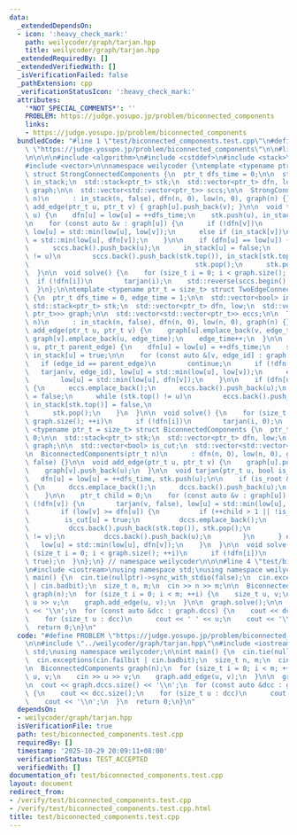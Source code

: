 ```yaml
---
data:
  _extendedDependsOn:
  - icon: ':heavy_check_mark:'
    path: weilycoder/graph/tarjan.hpp
    title: weilycoder/graph/tarjan.hpp
  _extendedRequiredBy: []
  _extendedVerifiedWith: []
  _isVerificationFailed: false
  _pathExtension: cpp
  _verificationStatusIcon: ':heavy_check_mark:'
  attributes:
    '*NOT_SPECIAL_COMMENTS*': ''
    PROBLEM: https://judge.yosupo.jp/problem/biconnected_components
    links:
    - https://judge.yosupo.jp/problem/biconnected_components
  bundledCode: "#line 1 \"test/biconnected_components.test.cpp\"\n#define PROBLEM\
    \ \"https://judge.yosupo.jp/problem/biconnected_components\"\n\n#line 1 \"weilycoder/graph/tarjan.hpp\"\
    \n\n\n\n#include <algorithm>\n#include <cstddef>\n#include <stack>\n#include <utility>\n\
    #include <vector>\n\nnamespace weilycoder {\ntemplate <typename ptr_t = size_t>\
    \ struct StrongConnectedComponents {\n  ptr_t dfs_time = 0;\n\n  std::vector<bool>\
    \ in_stack;\n  std::stack<ptr_t> stk;\n  std::vector<ptr_t> dfn, low;\n  std::vector<std::vector<ptr_t>>\
    \ graph;\n\n  std::vector<std::vector<ptr_t>> sccs;\n\n  StrongConnectedComponents(ptr_t\
    \ n)\n      : in_stack(n, false), dfn(n, 0), low(n, 0), graph(n) {}\n\n  void\
    \ add_edge(ptr_t u, ptr_t v) { graph[u].push_back(v); }\n\n  void tarjan(ptr_t\
    \ u) {\n    dfn[u] = low[u] = ++dfs_time;\n    stk.push(u), in_stack[u] = true;\n\
    \n    for (const auto &v : graph[u]) {\n      if (!dfn[v])\n        tarjan(v),\
    \ low[u] = std::min(low[u], low[v]);\n      else if (in_stack[v])\n        low[u]\
    \ = std::min(low[u], dfn[v]);\n    }\n\n    if (dfn[u] == low[u]) {\n      sccs.emplace_back();\n\
    \      sccs.back().push_back(u);\n      in_stack[u] = false;\n      while (stk.top()\
    \ != u)\n        sccs.back().push_back(stk.top()), in_stack[stk.top()] = false,\n\
    \                                          stk.pop();\n      stk.pop();\n    }\n\
    \  }\n\n  void solve() {\n    for (size_t i = 0; i < graph.size(); ++i)\n    \
    \  if (!dfn[i])\n        tarjan(i);\n    std::reverse(sccs.begin(), sccs.end());\n\
    \  }\n};\n\ntemplate <typename ptr_t = size_t> struct TwoEdgeConnectedComponents\
    \ {\n  ptr_t dfs_time = 0, edge_time = 1;\n\n  std::vector<bool> in_stack;\n \
    \ std::stack<ptr_t> stk;\n  std::vector<ptr_t> dfn, low;\n  std::vector<std::vector<std::pair<ptr_t,\
    \ ptr_t>>> graph;\n\n  std::vector<std::vector<ptr_t>> eccs;\n\n  TwoEdgeConnectedComponents(ptr_t\
    \ n)\n      : in_stack(n, false), dfn(n, 0), low(n, 0), graph(n) {}\n\n  void\
    \ add_edge(ptr_t u, ptr_t v) {\n    graph[u].emplace_back(v, edge_time);\n   \
    \ graph[v].emplace_back(u, edge_time);\n    edge_time++;\n  }\n\n  void tarjan(ptr_t\
    \ u, ptr_t parent_edge) {\n    dfn[u] = low[u] = ++dfs_time;\n    stk.push(u),\
    \ in_stack[u] = true;\n\n    for (const auto &[v, edge_id] : graph[u]) {\n   \
    \   if (edge_id == parent_edge)\n        continue;\n      if (!dfn[v])\n     \
    \   tarjan(v, edge_id), low[u] = std::min(low[u], low[v]);\n      else if (in_stack[v])\n\
    \        low[u] = std::min(low[u], dfn[v]);\n    }\n\n    if (dfn[u] == low[u])\
    \ {\n      eccs.emplace_back();\n      eccs.back().push_back(u);\n      in_stack[u]\
    \ = false;\n      while (stk.top() != u)\n        eccs.back().push_back(stk.top()),\
    \ in_stack[stk.top()] = false,\n                                          stk.pop();\n\
    \      stk.pop();\n    }\n  }\n\n  void solve() {\n    for (size_t i = 0; i <\
    \ graph.size(); ++i)\n      if (!dfn[i])\n        tarjan(i, 0);\n  }\n};\n\ntemplate\
    \ <typename ptr_t = size_t> struct BiconnectedComponents {\n  ptr_t dfs_time =\
    \ 0;\n\n  std::stack<ptr_t> stk;\n  std::vector<ptr_t> dfn, low;\n  std::vector<std::vector<ptr_t>>\
    \ graph;\n\n  std::vector<bool> is_cut;\n  std::vector<std::vector<ptr_t>> dccs;\n\
    \n  BiconnectedComponents(ptr_t n)\n      : dfn(n, 0), low(n, 0), graph(n), is_cut(n,\
    \ false) {}\n\n  void add_edge(ptr_t u, ptr_t v) {\n    graph[u].push_back(v);\n\
    \    graph[v].push_back(u);\n  }\n\n  void tarjan(ptr_t u, bool is_root) {\n \
    \   dfn[u] = low[u] = ++dfs_time, stk.push(u);\n\n    if (is_root && graph[u].empty())\
    \ {\n      dccs.emplace_back();\n      dccs.back().push_back(u);\n      return;\n\
    \    }\n\n    ptr_t child = 0;\n    for (const auto &v : graph[u]) {\n      if\
    \ (!dfn[v]) {\n        tarjan(v, false), low[u] = std::min(low[u], low[v]);\n\
    \        if (low[v] >= dfn[u]) {\n          if (++child > 1 || !is_root)\n   \
    \         is_cut[u] = true;\n          dccs.emplace_back();\n          do\n  \
    \          dccs.back().push_back(stk.top()), stk.pop();\n          while (dccs.back().back()\
    \ != v);\n          dccs.back().push_back(u);\n        }\n      } else\n     \
    \   low[u] = std::min(low[u], dfn[v]);\n    }\n  }\n\n  void solve() {\n    for\
    \ (size_t i = 0; i < graph.size(); ++i)\n      if (!dfn[i])\n        tarjan(i,\
    \ true);\n  }\n};\n} // namespace weilycoder\n\n\n#line 4 \"test/biconnected_components.test.cpp\"\
    \n#include <iostream>\nusing namespace std;\nusing namespace weilycoder;\n\nint\
    \ main() {\n  cin.tie(nullptr)->sync_with_stdio(false);\n  cin.exceptions(cin.failbit\
    \ | cin.badbit);\n  size_t n, m;\n  cin >> n >> m;\n\n  BiconnectedComponents\
    \ graph(n);\n  for (size_t i = 0; i < m; ++i) {\n    size_t u, v;\n    cin >>\
    \ u >> v;\n    graph.add_edge(u, v);\n  }\n\n  graph.solve();\n\n  cout << graph.dccs.size()\
    \ << '\\n';\n  for (const auto &dcc : graph.dccs) {\n    cout << dcc.size();\n\
    \    for (size_t u : dcc)\n      cout << ' ' << u;\n    cout << '\\n';\n  }\n\
    \  return 0;\n}\n"
  code: "#define PROBLEM \"https://judge.yosupo.jp/problem/biconnected_components\"\
    \n\n#include \"../weilycoder/graph/tarjan.hpp\"\n#include <iostream>\nusing namespace\
    \ std;\nusing namespace weilycoder;\n\nint main() {\n  cin.tie(nullptr)->sync_with_stdio(false);\n\
    \  cin.exceptions(cin.failbit | cin.badbit);\n  size_t n, m;\n  cin >> n >> m;\n\
    \n  BiconnectedComponents graph(n);\n  for (size_t i = 0; i < m; ++i) {\n    size_t\
    \ u, v;\n    cin >> u >> v;\n    graph.add_edge(u, v);\n  }\n\n  graph.solve();\n\
    \n  cout << graph.dccs.size() << '\\n';\n  for (const auto &dcc : graph.dccs)\
    \ {\n    cout << dcc.size();\n    for (size_t u : dcc)\n      cout << ' ' << u;\n\
    \    cout << '\\n';\n  }\n  return 0;\n}\n"
  dependsOn:
  - weilycoder/graph/tarjan.hpp
  isVerificationFile: true
  path: test/biconnected_components.test.cpp
  requiredBy: []
  timestamp: '2025-10-29 20:09:11+08:00'
  verificationStatus: TEST_ACCEPTED
  verifiedWith: []
documentation_of: test/biconnected_components.test.cpp
layout: document
redirect_from:
- /verify/test/biconnected_components.test.cpp
- /verify/test/biconnected_components.test.cpp.html
title: test/biconnected_components.test.cpp
---
```

